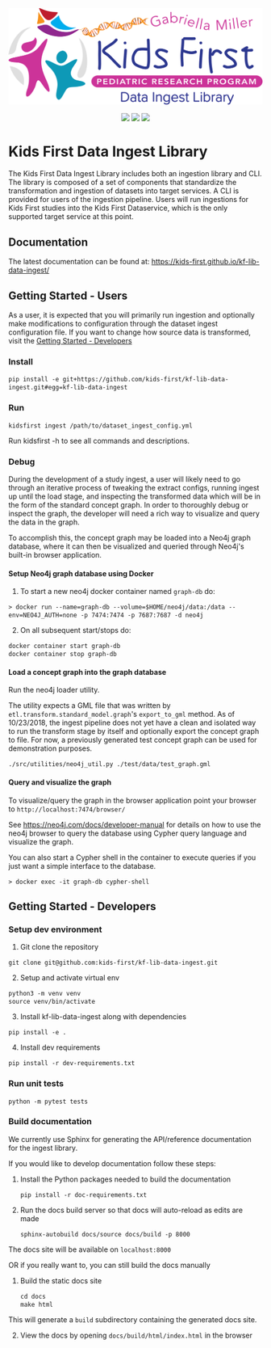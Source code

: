 <p align="center">
  <img src="/docs/source/_static/images/logo.svg" alt="Kids First Data Ingest Library" width="660px">
</p>
<p align="center">
  <a href="https://github.com/kids-first/kf-lib-data-ingest/blob/master/LICENSE"><img src="https://img.shields.io/github/license/kids-first/kf-lib-data-ingest.svg?style=for-the-badge"></a>
  <a href="https://circleci.com/gh/kids-first/kf-lib-data-ingest"><img src="https://img.shields.io/circleci/project/github/kids-first/kf-lib-data-ingest.svg?style=for-the-badge"></a>
  <a href="https://kids-first.github.io/kf-lib-data-ingest"><img src="https://img.shields.io/readthedocs/pip.svg?style=for-the-badge"></a>
</p>

Kids First Data Ingest Library
================================

The Kids First Data Ingest Library includes both an ingestion library and CLI. The library is composed of a set of components that standardize the transformation and ingestion of datasets into target services. A CLI is provided for users of the ingestion pipeline. Users will run ingestions for Kids First studies into the Kids First Dataservice, which is the only supported target service at this point.

## Documentation
The latest documentation can be found at:
https://kids-first.github.io/kf-lib-data-ingest/


## Getting Started - Users
As a user, it is expected that you will primarily run ingestion and optionally make modifications to configuration through the dataset ingest configuration file. If you want to change how source data is transformed, visit the [Getting Started - Developers](#getting-started-developers)

### Install
```
pip install -e git+https://github.com/kids-first/kf-lib-data-ingest.git#egg=kf-lib-data-ingest
```

### Run
```
kidsfirst ingest /path/to/dataset_ingest_config.yml
```
Run kidsfirst -h to see all commands and descriptions.

### Debug
During the development of a study ingest, a user will likely need
to go through an iterative process of tweaking the extract configs, running
ingest up until the load stage, and inspecting the transformed data which
will be in the form of the standard concept graph. In order to thoroughly debug
or inspect the graph, the developer will need a rich way to visualize and query
the data in the graph.

To accomplish this, the concept graph may be loaded into a Neo4j graph database,
where it can then be visualized and queried through Neo4j's built-in browser
application.

#### Setup Neo4j graph database using Docker
1. To start a new neo4j docker container named `graph-db` do:
```
> docker run --name=graph-db --volume=$HOME/neo4j/data:/data --env=NEO4J_AUTH=none -p 7474:7474 -p 7687:7687 -d neo4j
```

2. On all subsequent start/stops do:
```
docker container start graph-db
docker container stop graph-db
```

#### Load a concept graph into the graph database
Run the neo4j loader utility.

The utility expects a GML file that was written by `etl.transform.standard_model.graph`'s `export_to_gml`
method. As of 10/23/2018, the ingest pipeline does not yet have a clean and isolated way to run the transform stage by itself and optionally export the concept graph to file. For now, a previously generated test concept graph can be used for demonstration purposes.

```
./src/utilities/neo4j_util.py ./test/data/test_graph.gml
```

#### Query and visualize the graph
To visualize/query the graph in the browser application point your browser to
`http://localhost:7474/browser/`

See https://neo4j.com/docs/developer-manual for details on how to use the neo4j browser to query the database using Cypher query language and visualize the graph.

You can also start a Cypher shell in the container to execute queries if you just want a simple interface to the database.
```
> docker exec -it graph-db cypher-shell
```


## Getting Started - Developers

### Setup dev environment
1. Git clone the repository
```
git clone git@github.com:kids-first/kf-lib-data-ingest.git
```
2. Setup and activate virtual env
```
python3 -m venv venv
source venv/bin/activate
```
3. Install kf-lib-data-ingest along with dependencies
```
pip install -e .
```
4. Install dev requirements
```
pip install -r dev-requirements.txt
```

### Run unit tests
```
python -m pytest tests
```

### Build documentation
We currently use Sphinx for generating the API/reference documentation for the ingest library.

If you would like to develop documentation follow these steps:
1. Install the Python packages needed to build the documentation

    ```
    pip install -r doc-requirements.txt
    ```

2. Run the docs build server so that docs will auto-reload as edits are made

    ```shell
    sphinx-autobuild docs/source docs/build -p 8000
    ```
The docs site will be available on `localhost:8000`

OR if you really want to, you can still build the docs manually

1. Build the static docs site
    ```
    cd docs
    make html
    ```
This will generate a `build` subdirectory containing the generated docs site.

2. View the docs by opening `docs/build/html/index.html` in the browser
